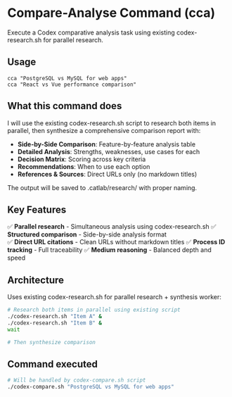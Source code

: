 # Compare-Analyse Command (cca)

Execute a Codex comparative analysis task using existing codex-research.sh for parallel research.

## Usage
```
cca "PostgreSQL vs MySQL for web apps"
cca "React vs Vue performance comparison"
```

## What this command does

I will use the existing codex-research.sh script to research both items in parallel, then synthesize a comprehensive comparison report with:

- **Side-by-Side Comparison**: Feature-by-feature analysis table
- **Detailed Analysis**: Strengths, weaknesses, use cases for each
- **Decision Matrix**: Scoring across key criteria  
- **Recommendations**: When to use each option
- **References & Sources**: Direct URLs only (no markdown titles)

The output will be saved to .catlab/research/ with proper naming.

## Key Features

✅ **Parallel research** - Simultaneous analysis using codex-research.sh
✅ **Structured comparison** - Side-by-side analysis format  
✅ **Direct URL citations** - Clean URLs without markdown titles
✅ **Process ID tracking** - Full traceability
✅ **Medium reasoning** - Balanced depth and speed

## Architecture

Uses existing codex-research.sh for parallel research + synthesis worker:
```bash
# Research both items in parallel using existing script
./codex-research.sh "Item A" &
./codex-research.sh "Item B" &
wait

# Then synthesize comparison
```

## Command executed
```bash
# Will be handled by codex-compare.sh script
./codex-compare.sh "PostgreSQL vs MySQL for web apps"
```

